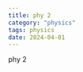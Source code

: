 ```yaml
---
title: phy 2
category: "physics"
tags: physics
date: 2024-04-01
---
```

<div data-lang="en">
phy 2
</div>

<div data-lang="zh-TW" style="display: none;">
物理2！！
</div>

